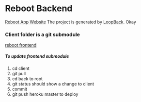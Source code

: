 # Reboot Backend
[Reboot App Website](https://github.com/SoftStackFactory/reboot)
The project is generated by [LoopBack](http://loopback.io).
Okay
### Client folder is a git submodule
[reboot frontend](https://github.com/SoftStackFactory/reboot)
 ##### To update frontend submodule
 1. cd client
 2. git pull
 3. cd back to root
 4. git status should show a change to client
 5. commit
 6. git push heroku master to deploy